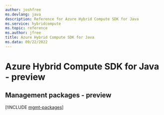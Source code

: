 ```yaml
---
author: joshfree
ms.devlang: java
description: Reference for Azure Hybrid Compute SDK for Java
ms.service: hybridcompute
ms.topic: reference
ms.author: jfree
title: Azure Hybrid Compute SDK for Java
ms.data: 09/22/2022
---
```

# Azure Hybrid Compute SDK for Java - preview

## Management packages - preview
[!INCLUDE [mgmt-packages](hybrid-compute-mgmt-index.md)]